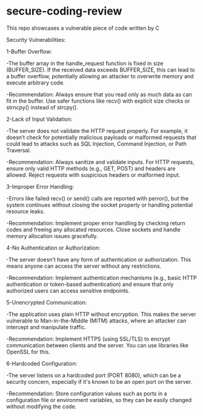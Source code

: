 # secure-coding-review
This repo showcases a vulnerable piece of code written by C 

Security Vulnerabilities:

1-Buffer Overflow:

  -The buffer array in the handle_request function is fixed in size (BUFFER_SIZE). If the received data exceeds BUFFER_SIZE, this can lead to a buffer overflow, potentially allowing an attacker to overwrite memory and execute arbitrary code.
  
  -Recommendation: Always ensure that you read only as much data as can fit in the buffer. Use safer functions like recv() with explicit size checks or strncpy() instead of strcpy().

2-Lack of Input Validation:

  -The server does not validate the HTTP request properly. For example, it doesn’t check for potentially malicious payloads or malformed requests that could lead to attacks such as SQL Injection, Command Injection, or Path Traversal.
  
  -Recommendation: Always sanitize and validate inputs. For HTTP requests, ensure only valid HTTP methods (e.g., GET, POST) and headers are allowed. Reject requests with suspicious headers or malformed input.

3-Improper Error Handling:

  -Errors like failed recv() or send() calls are reported with perror(), but the system continues without closing the socket properly or handling potential resource leaks.
  
  -Recommendation: Implement proper error handling by checking return codes and freeing any allocated resources. Close sockets and handle memory allocation issues gracefully.

4-No Authentication or Authorization:

  -The server doesn’t have any form of authentication or authorization. This means anyone can access the server without any restrictions.
  
  -Recommendation: Implement authentication mechanisms (e.g., basic HTTP authentication or token-based authentication) and ensure that only authorized users can access sensitive endpoints.

5-Unencrypted Communication:

  -The application uses plain HTTP without encryption. This makes the server vulnerable to Man-in-the-Middle (MITM) attacks, where an attacker can intercept and manipulate traffic.
  
  -Recommendation: Implement HTTPS (using SSL/TLS) to encrypt communication between clients and the server. You can use libraries like OpenSSL for this.

6-Hardcoded Configuration:

  -The server listens on a hardcoded port (PORT 8080), which can be a security concern, especially if it's known to be an open port on the server.
  
  -Recommendation: Store configuration values such as ports in a configuration file or environment variables, so they can be easily changed without modifying the code.
